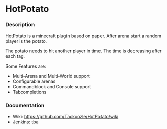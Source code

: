# HotPotato
### Description
HotPotato is a minecraft plugin based on paper. After arena start a random player is the potato. 

The potato needs to hit another player in time. The time is decreasing after each tag.

Some Features are:
- Multi-Arena and Multi-World support 
- Configurable arenas
- Commandblock and Console support
- Tabcompletions

### Documentation
- Wiki: https://github.com/Tackoozle/HotPotato/wiki
- Jenkins: tba
